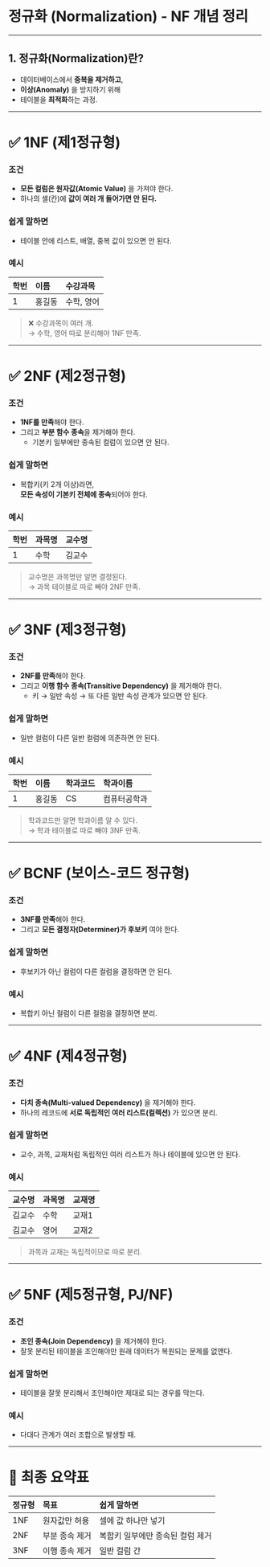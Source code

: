 # 정규화 (Normalization) - NF 개념 정리

---

## 1. 정규화(Normalization)란?

- 데이터베이스에서 **중복을 제거하고**,  
- **이상(Anomaly)** 을 방지하기 위해  
- 테이블을 **최적화**하는 과정.

---

# ✅ 1NF (제1정규형)

### 조건
- **모든 컬럼은 원자값(Atomic Value)** 을 가져야 한다.
- 하나의 셀(칸)에 **값이 여러 개 들어가면 안 된다.**

### 쉽게 말하면
- 테이블 안에 리스트, 배열, 중복 값이 있으면 안 된다.

### 예시
| 학번 | 이름 | 수강과목 |
|:--|:--|:--|
| 1 | 홍길동 | 수학, 영어 |

> ❌ 수강과목이 여러 개.  
> → 수학, 영어 따로 분리해야 1NF 만족.

---

# ✅ 2NF (제2정규형)

### 조건
- **1NF를 만족**해야 한다.
- 그리고 **부분 함수 종속**을 제거해야 한다.
  - 기본키 일부에만 종속된 컬럼이 있으면 안 된다.

### 쉽게 말하면
- 복합키(키 2개 이상)라면,  
  **모든 속성이 기본키 전체에 종속**되어야 한다.

### 예시
| 학번 | 과목명 | 교수명 |
|:--|:--|:--|
| 1 | 수학 | 김교수 |

> 교수명은 과목명만 알면 결정된다.  
> → 과목 테이블로 따로 빼야 2NF 만족.

---

# ✅ 3NF (제3정규형)

### 조건
- **2NF를 만족**해야 한다.
- 그리고 **이행 함수 종속(Transitive Dependency)** 을 제거해야 한다.
  - 키 → 일반 속성 → 또 다른 일반 속성 관계가 있으면 안 된다.

### 쉽게 말하면
- 일반 컬럼이 다른 일반 컬럼에 의존하면 안 된다.

### 예시
| 학번 | 이름 | 학과코드 | 학과이름 |
|:--|:--|:--|:--|
| 1 | 홍길동 | CS | 컴퓨터공학과 |

> 학과코드만 알면 학과이름 알 수 있다.  
> → 학과 테이블로 따로 빼야 3NF 만족.

---

# ✅ BCNF (보이스-코드 정규형)

### 조건
- **3NF를 만족**해야 한다.
- 그리고 **모든 결정자(Determiner)가 후보키** 여야 한다.

### 쉽게 말하면
- 후보키가 아닌 컬럼이 다른 컬럼을 결정하면 안 된다.

### 예시
- 복합키 아닌 컬럼이 다른 컬럼을 결정하면 분리.

---

# ✅ 4NF (제4정규형)

### 조건
- **다치 종속(Multi-valued Dependency)** 을 제거해야 한다.
- 하나의 레코드에 **서로 독립적인 여러 리스트(컬렉션)** 가 있으면 분리.

### 쉽게 말하면
- 교수, 과목, 교재처럼 독립적인 여러 리스트가 하나 테이블에 있으면 안 된다.

### 예시
| 교수명 | 과목명 | 교재명 |
|:--|:--|:--|
| 김교수 | 수학 | 교재1 |
| 김교수 | 영어 | 교재2 |

> 과목과 교재는 독립적이므로 따로 분리.

---

# ✅ 5NF (제5정규형, PJ/NF)

### 조건
- **조인 종속(Join Dependency)** 을 제거해야 한다.
- 잘못 분리된 테이블을 조인해야만 원래 데이터가 복원되는 문제를 없앤다.

### 쉽게 말하면
- 테이블을 잘못 분리해서 조인해야만 제대로 되는 경우를 막는다.

### 예시
- 다대다 관계가 여러 조합으로 발생할 때.

---

# 📢 최종 요약표

| 정규형 | 목표 | 쉽게 말하면 |
|:--|:--|:--|
| 1NF | 원자값만 허용 | 셀에 값 하나만 넣기 |
| 2NF | 부분 종속 제거 | 복합키 일부에만 종속된 컬럼 제거 |
| 3NF | 이행 종속 제거 | 일반 컬럼 간
